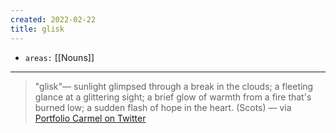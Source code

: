 ```yaml
---
created: 2022-02-22
title: glisk
---
```


- `areas:` [[Nouns]]

---

> "glisk"— sunlight glimpsed through a break in the clouds; a fleeting glance at a glittering sight; a brief glow of warmth from a fire that's burned low; a sudden flash of hope in the heart. (Scots) — via [Portfolio Carmel on Twitter](https://twitter.com/PortfolioCarmel/status/1247196672758673411)
